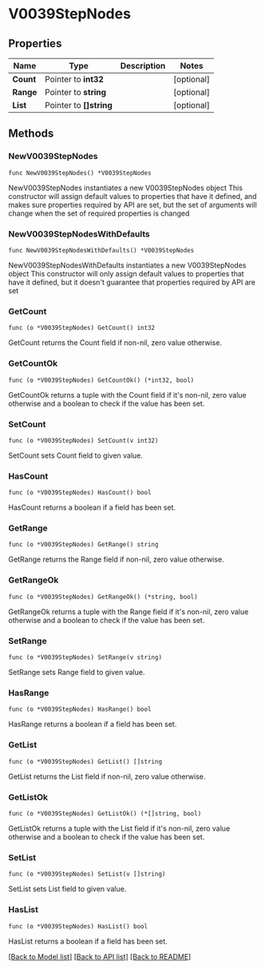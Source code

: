 # V0039StepNodes

## Properties

Name | Type | Description | Notes
------------ | ------------- | ------------- | -------------
**Count** | Pointer to **int32** |  | [optional] 
**Range** | Pointer to **string** |  | [optional] 
**List** | Pointer to **[]string** |  | [optional] 

## Methods

### NewV0039StepNodes

`func NewV0039StepNodes() *V0039StepNodes`

NewV0039StepNodes instantiates a new V0039StepNodes object
This constructor will assign default values to properties that have it defined,
and makes sure properties required by API are set, but the set of arguments
will change when the set of required properties is changed

### NewV0039StepNodesWithDefaults

`func NewV0039StepNodesWithDefaults() *V0039StepNodes`

NewV0039StepNodesWithDefaults instantiates a new V0039StepNodes object
This constructor will only assign default values to properties that have it defined,
but it doesn't guarantee that properties required by API are set

### GetCount

`func (o *V0039StepNodes) GetCount() int32`

GetCount returns the Count field if non-nil, zero value otherwise.

### GetCountOk

`func (o *V0039StepNodes) GetCountOk() (*int32, bool)`

GetCountOk returns a tuple with the Count field if it's non-nil, zero value otherwise
and a boolean to check if the value has been set.

### SetCount

`func (o *V0039StepNodes) SetCount(v int32)`

SetCount sets Count field to given value.

### HasCount

`func (o *V0039StepNodes) HasCount() bool`

HasCount returns a boolean if a field has been set.

### GetRange

`func (o *V0039StepNodes) GetRange() string`

GetRange returns the Range field if non-nil, zero value otherwise.

### GetRangeOk

`func (o *V0039StepNodes) GetRangeOk() (*string, bool)`

GetRangeOk returns a tuple with the Range field if it's non-nil, zero value otherwise
and a boolean to check if the value has been set.

### SetRange

`func (o *V0039StepNodes) SetRange(v string)`

SetRange sets Range field to given value.

### HasRange

`func (o *V0039StepNodes) HasRange() bool`

HasRange returns a boolean if a field has been set.

### GetList

`func (o *V0039StepNodes) GetList() []string`

GetList returns the List field if non-nil, zero value otherwise.

### GetListOk

`func (o *V0039StepNodes) GetListOk() (*[]string, bool)`

GetListOk returns a tuple with the List field if it's non-nil, zero value otherwise
and a boolean to check if the value has been set.

### SetList

`func (o *V0039StepNodes) SetList(v []string)`

SetList sets List field to given value.

### HasList

`func (o *V0039StepNodes) HasList() bool`

HasList returns a boolean if a field has been set.


[[Back to Model list]](../README.md#documentation-for-models) [[Back to API list]](../README.md#documentation-for-api-endpoints) [[Back to README]](../README.md)


